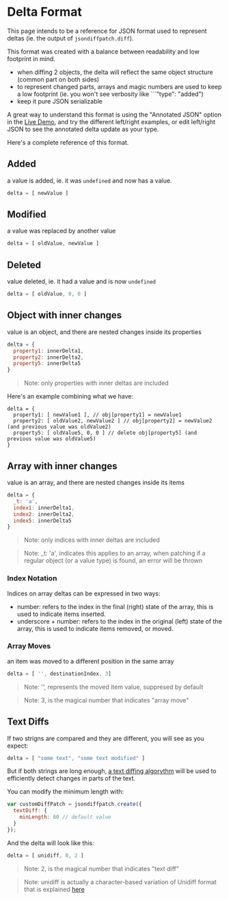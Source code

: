 Delta Format
============

This page intends to be a reference for JSON format used to represent deltas (ie. the output of ```jsondiffpatch.diff```).

This format was created with a balance between readability and low footprint in mind.

- when diffing 2 objects, the delta will reflect the same object structure (common part on both sides)
- to represent changed parts, arrays and magic numbers are used to keep a low footprint (ie. you won't see verbosity like ```"type": "added")
- keep it pure JSON serializable

A great way to understand this format is using the "Annotated JSON" option in the [Live Demo](http://benjamine.github.com/jsondiffpatch/demo/index.html), and try the different left/right examples, or edit left/right JSON to see the annotated delta update as your type.

Here's a complete reference of this format.

Added
-----
a value is added, ie. it was ```undefined``` and now has a value.
``` javascript
delta = [ newValue ]
```

Modified
-----
a value was replaced by another value
``` javascript
delta = [ oldValue, newValue ]
```

Deleted
-----
value deleted, ie. it had a value and is now ```undefined```
``` javascript
delta = [ oldValue, 0, 0 ]
```

Object with inner changes
-----
value is an object, and there are nested changes inside its properties

``` javascript
delta = {
  property1: innerDelta1,
  property2: innerDelta2,
  property5: innerDelta5
}
```

> Note: only properties with inner deltas are included

Here's an example combining what we have:

```
delta = {
  property1: [ newValue1 ], // obj[property1] = newValue1
  property2: [ oldValue2, newValue2 ] // obj[property2] = newValue2 (and previous value was oldValue2)
  property5: [ oldValue5, 0, 0 ] // delete obj[property5] (and previous value was oldValue5)
}
```

Array with inner changes
-----
value is an array, and there are nested changes inside its items

``` javascript
delta = {
  _t: 'a',
  index1: innerDelta1,
  index2: innerDelta2,
  index5: innerDelta5
}
```

> Note: only indices with inner deltas are included

> Note: _t: 'a', indicates this applies to an array, when patching if a regular object (or a value type) is found, an error will be thrown

### Index Notation

Indices on array deltas can be expressed in two ways:
- number: refers to the index in the final (right) state of the array, this is used to indicate items inserted.
- underscore + number: refers to the index in the original (left) state of the array, this is used to indicate items removed, or moved.

### Array Moves
an item was moved to a different position in the same array
``` javascript
delta = [ '', destinationIndex, 3]
```
> Note: '', represents the moved item value, suppresed by default

> Note: 3, is the magical number that indicates "array move"

Text Diffs
----------

If two strigns are compared and they are different, you will see as you expect:
``` javascript
delta = [ "some text", "some text modified" ]
```
But if both strings are long enough, [a text diffing algorythm](https://code.google.com/p/google-diff-match-patch/) will be used to efficiently detect changes in parts of the text.

You can modify the minimum length with:
``` javascript
var customDiffPatch = jsondiffpatch.create({
  textDiff: {
    minLength: 60 // default value
  }
});
```

And the delta will look like this:

``` javascript
delta = [ unidiff, 0, 2 ]

```
> Note: 2, is the magical number that indicates "text diff"

> Note: unidiff is actually a character-based variation of Unidiff format that is explained [here](https://code.google.com/p/google-diff-match-patch/wiki/Unidiff)


